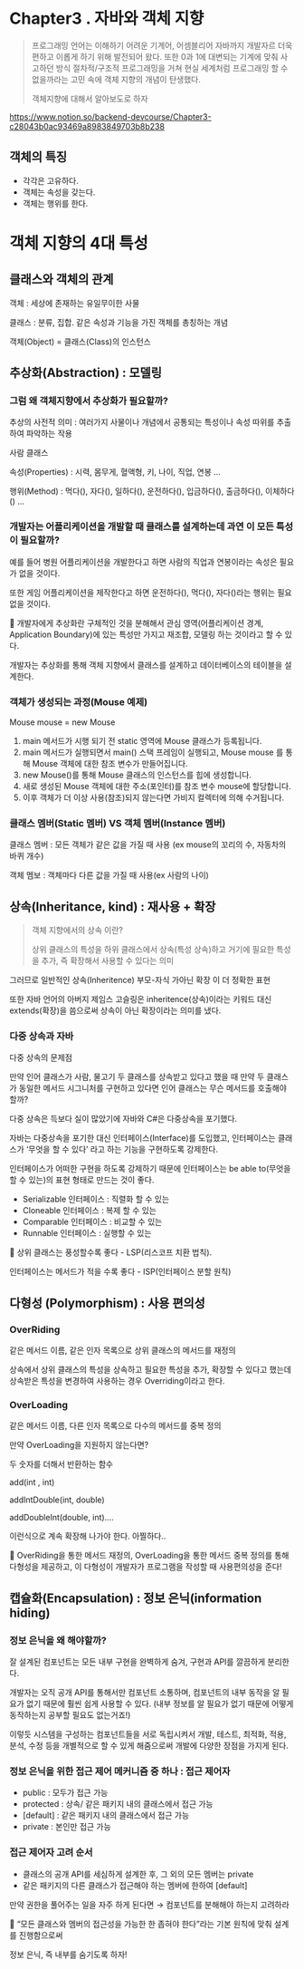 # Chapter3 . 자바와 객체 지향
> 프로그래밍 언어는 이해하기 어려운 기계어, 어셈블리어 자바까지 개발자르 더욱 편하고 이롭게 하기 위해 발전되어 왔다. 또한 0과 1에 대변되는 기계에 맞춰 사고하던 방식 절차적/구조적 프로그래밍을 거쳐 현실 세계처럼 프로그래밍 할 수 없을까라는 고민 속에 객체 지향의 개념이 탄생했다.
> 
> 객체지향에 대해서 알아보도로 하자

https://www.notion.so/backend-devcourse/Chapter3-c28043b0ac93469a8983849703b8b238

## 객체의 특징

- 각각은 고유하다.
- 객체는 속성을 갖는다.
- 객체는 행위를 한다.

# 객체 지향의 4대 특성

## 클래스와 객체의 관계

객체 : 세상에 존재하는 유일무이한 사물

클래스 : 분류, 집합. 같은 속성과 기능을 가진 객체를 총칭하는 개념

객체(Object) = 클래스(Class)의 인스턴스

## 추상화(Abstraction) : 모델링

### 그럼 왜 객체지향에서 추상화가 필요할까?

추상의 사전적 의미 : 여러가지 사물이나 개념에서 공통되는 특성이나 속성 따위를 추출하여 파악하는 작용

사람 클래스

속성(Properties) : 시력, 몸무게, 혈액형, 키, 나이, 직업, 연봉 ...

행위(Method)  : 먹다(), 자다(), 일하다(), 운전하다(), 입금하다(), 출금하다(), 이체하다() ...

### 개발자는 어플리케이션을 개발할 때 클래스를 설계하는데 과연 이 모든 특성이 필요할까?

예를 들어 병원 어플리케이션을 개발한다고 하면 사람의 직업과 연봉이라는 속성은  필요가 없을 것이다.

또한 게임 어플리케이션을 제작한다고 하면 운전하다(), 먹다(), 자다()라는 행위는 필요 없을 것이다.

<aside>
🍔 개발자에게 추상화란 구체적인 것을 분해해서 관심 영역(어플리케이션 경계, Application Boundary)에 있는 특성만 가지고 재조합, 모델링 하는 것이라고 할 수 있다.

</aside>

개발자는 추상화를 통해 객체 지향에서 클래스를 설계하고 데이터베이스의 테이블을 설계한다.

### 객체가 생성되는 과정(Mouse 예제)

Mouse mouse = new Mouse

1. main 메서드가 시행 되기 전 static 영역에 Mouse 클래스가 등록됩니다.
2. main 메서드가 실행되면서 main() 스택 프레임이 실행되고, Mouse mouse 를 통해 Mouse 객체에 대한 참조 변수가 만들어집니다.
3. new Mouse()를 통해 Mouse 클래스의 인스턴스를 힙에 생성합니다.
4. 새로 생성된 Mouse 객체에 대한 주소(포인터)를 참조 변수 mouse에 할당합니다.
5. 이후 객체가 더 이상 사용(참조)되지 않는다면 가비지 컬렉터에 의해 수거됩니다.

### 클래스 멤버(Static 멤버) VS 객체 멤버(Instance 멤버)

클래스 멤버 : 모든 객체가 같은 값을 가질 때 사용 (ex mouse의 꼬리의 수, 자동차의 바퀴 개수)

객체 멤보 : 객체마다 다른 값을 가질 때 사용(ex 사람의 나이)

## 상속(Inheritance, kind) : 재사용 + 확장

> 객체 지향에서의 상속 이란?
> 
> 
> 상위 클래스의 특성을 하위 클래스에서 상속(특성 상속)하고 거기에 필요한 특성을 추가, 즉 확장해서 사용할 수 있다는 의미
> 

그러므로 일반적인 상속(Inheritence)  부모-자식 가아닌 확장 이 더 정확한 표현

또한 자바 언어의 아버지 제임스 고슬링은 inheritence(상속)이라는 키워드 대신 extends(확장)을 씀으로써 상속이 아닌 확장이라는 의미를 냈다.

### 다중 상속과 자바

다중 상속의 문제점

만약 인어 클래스가 사람, 물고기 두 클래스를 상속받고 있다고 했을 때 만약 두 클래스가 동일한 메서드 시그니처를 구현하고 있다면 인어 클래스는 무슨 메서드를 호출해야 할까? 

다중 상속은 득보다 실이 많았기에 자바와 C#은 다중상속을 포기했다.

자바는 다중상속을 포기한 대신 인터페이스(Interface)를 도입했고, 인터페이스는 클래스가 ‘무엇을 할 수 있다’ 라고 하는 기능을 구현하도록 강제한다.

인터페이스가 어떠한 구현을 하도록 강제하기 때문에 인터페이스는 be able to(무엇을 할 수 있는)의 표현 형태로 만드는 것이 좋다.

- Serializable 인터페이스 : 직렬화 할 수 있는
- Cloneable 인터페이스 : 복제 할 수 있는
- Comparable 인터페이스 : 비교할 수 있는
- Runnable 인터페이스 : 실행할 수 있는

<aside>
🍔 상위 클래스는 풍성할수록 좋다 - LSP(리스코프 치환 법칙).

인터페이스는 메서드가 적을 수록 좋다 - ISP(인터페이스 분할 원칙)

</aside>

## 다형성 (Polymorphism) : 사용 편의성

### OverRiding

같은 메서드 이름, 같은 인자 목록으로 상위 클래스의 메서드를 재정의

상속에서 상위 클래스의 특성을 상속하고 필요한 특성을 추가, 확장할 수 있다고 했는데 상속받은 특성을 변경하여 사용하는 경우 Overriding이라고 한다.

### OverLoading

같은 메서드 이름, 다른 인자 목록으로 다수의 메서드를 중복 정의

만약 OverLoading을 지원하지 않는다면?

두 숫자를 더해서 반환하는 함수

add(int , int)

addIntDouble(int, double)

addDoubleInt(double, int)....

이런식으로 계속 확장해 나가야 한다. 아찔하다..

<aside>
🍔 OverRiding을 통한 메서드 재정의, OverLoading을 통한 메서드 중복 정의를 통해 다형성을 제공하고, 이 다형성이 개발자가 프로그램을 작성할 때 사용편의성을 준다!

</aside>

## 캡슐화(Encapsulation) : 정보 은닉(information hiding)

### 정보 은닉을 왜 해야할까?

잘 설계된 컴포넌트는 모든 내부 구현을 완벽하게 숨겨, 구현과 API를 깔끔하게 분리한다.

개발자는 오직 공개 API를 통해서만 컴포넌트 소통하며, 컴포넌트의 내부 동작을 알 필요가 없기 때문에 훨씬 쉽게 사용할 수 있다. (내부 정보를 알 필요가 없기 때문에 어떻게 동작하는지 공부할 필요도 없는거죠!)

이렇듯 시스템을 구성하는 컴포넌트들을 서로 독립시켜서 개발, 테스트, 최적화, 적용, 분석, 수정 등을 개별적으로 할 수 있게 해줌으로써 개발에 다양한 장점을 가지게 된다.

### 정보 은닉을 위한 접근 제어 메커니즘 중 하나 : 접근 제어자

- public : 모두가 접근 가능
- protected : 상속/ 같은 패키지 내의 클래스에서 접근 가능
- [default] : 같은 패키지 내의 클래스에서 접근 가능
- private : 본인만 접근 가능

### 접근 제어자 고려 순서

- 클래스의 공개 API를 세심하게 설계한 후, 그 외의 모든 멤버는 private
- 같은 패키지의 다른 클래스가 접근해야 하는 멤버에 한하여 [default]

만약 권한을 풀어주는 일을 자주 하게 된다면 → 컴포넌트를 분해해야 하는지 고려하라

<aside>
🍔 “모든 클래스와 멤버의 접근성을 가능한 한 좁혀야 한다”라는 기본 원칙에 맞춰 설계를 진행함으로써

정보 은닉, 즉 내부를 숨기도록 하자!

</aside>
